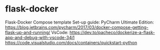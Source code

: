 # flask-docker

Flask-Docker Compose template
Set-up guide: PyCharm Ultimate Edition: https://blog.jetbrains.com/pycharm/2017/03/docker-compose-getting-flask-up-and-running/
              VsCode: https://dev.to/pacheco/dockerize-a-flask-app-and-debug-with-vscode-34i1 https://code.visualstudio.com/docs/containers/quickstart-python
